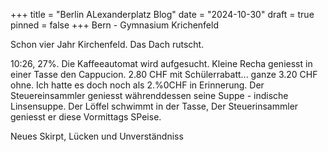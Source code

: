 +++
title = "Berlin ALexanderplatz Blog"
date = "2024-10-30"
draft = true
pinned = false
+++
Bern - Gymnasium Krichenfeld

Schon vier Jahr Kirchenfeld. Das Dach rutscht. 

10:26, 27%. Die Kaffeeautomat wird aufgesucht. Kleine Recha geniesst in einer Tasse den Cappucion. 2.80 CHF mit Schülerrabatt... ganze 3.20 CHF ohne. Ich hatte es doch noch als 2.%0CHF in Erinnerung. Der Steuereinsammler geniesst währenddessen seine Suppe - indische Linsensuppe. Der Löffel schwimmt in der Tasse, Der Steuerinsammler geniesst er diese Vormittags SPeise. 

Neues Skirpt, Lücken und Unverständniss